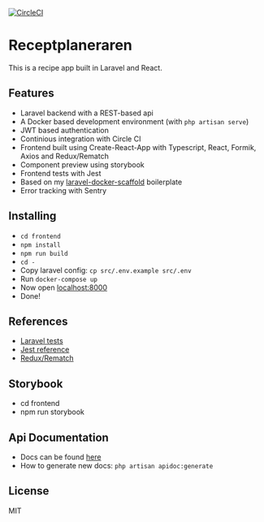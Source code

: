 [![CircleCI](https://circleci.com/gh/eleonorbergqvist/receptplaneraren.svg?style=svg)](https://circleci.com/gh/eleonorbergqvist/receptplaneraren)

# Receptplaneraren

This is a recipe app built in Laravel and React.

## Features
- Laravel backend with a REST-based api
- A Docker based development environment (with `php artisan serve`)
- JWT based authentication
- Continious integration with Circle CI
- Frontend built using Create-React-App with Typescript, React, Formik, Axios and Redux/Rematch
- Component preview using storybook
- Frontend tests with Jest
- Based on my [laravel-docker-scaffold](https://github.com/eleonorbergqvist/laravel-docker-scaffold) boilerplate
- Error tracking with Sentry

## Installing
- `cd frontend`
- `npm install`
- `npm run build`
- `cd -`
- Copy laravel config: `cp src/.env.example src/.env`
- Run `docker-compose up`
- Now open [localhost:8000](http://localhost:8000)
- Done!

## References
- [Laravel tests](https://laravel.com/docs/5.8/http-tests)
- [Jest reference](https://jestjs.io/docs/en/expect)
- [Redux/Rematch](https://rematch.gitbooks.io/rematch/#getting-started)

## Storybook
- cd frontend
- npm run storybook

## Api Documentation

- Docs can be found [here](https://receptplaneraren-staging.herokuapp.com/docs/index.html)
- How to generate new docs: `php artisan apidoc:generate`

## License
MIT

